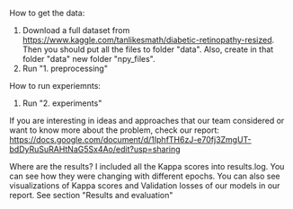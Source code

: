 How to get the data:
1. Download a full dataset from https://www.kaggle.com/tanlikesmath/diabetic-retinopathy-resized.
Then you should put all the files to folder "data". Also, create in that folder "data" new folder "npy_files".
2. Run "1. preprocessing"

How to run experiemnts:
1. Run "2. experiments"

If you are interesting in ideas and approaches that our team considered or want to know more about the problem, check our report:
https://docs.google.com/document/d/1IphfTH6zJ-e70fj3ZmgUT-bdDyRuSuRAHtNaG5Sx4Ao/edit?usp=sharing

Where are the results?
I included all the Kappa scores into results.log. You can see how they were changing with different epochs.
You can also see visualizations of Kappa scores and Validation losses of our models in our report. See section "Results and evaluation"
